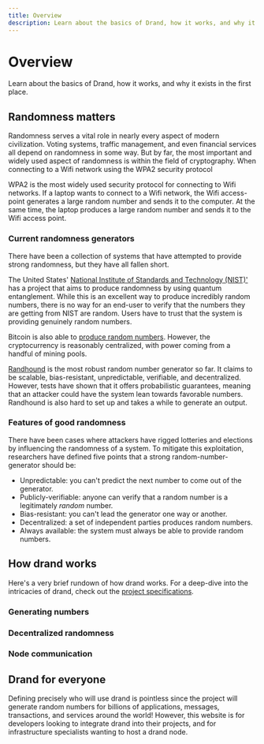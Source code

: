 ```yaml
---
title: Overview
description: Learn about the basics of Drand, how it works, and why it exists in the first place.
---
```


# Overview

Learn about the basics of Drand, how it works, and why it exists in the first place.

## Randomness matters

Randomness serves a vital role in nearly every aspect of modern civilization. Voting systems, traffic management, and even financial services all depend on randomness in some way. But by far, the most important and widely used aspect of randomness is within the field of cryptography. When connecting to a Wifi network using the WPA2 security protocol

WPA2 is the most widely used security protocol for connecting to Wifi networks. If a laptop wants to connect to a Wifi network, the Wifi access-point generates a large random number and sends it to the computer. At the same time, the laptop produces a large random number and sends it to the Wifi access point.

<!-- TODO: explain how this works, maybe with a diagram. -->

### Current randomness generators

There have been a collection of systems that have attempted to provide strong randomness, but they have all fallen short.

The United States' [National Institute of Standards and Technology (NIST)'](https://www.nist.gov/) has a project that aims to produce randomness by using quantum entanglement. While this is an excellent way to produce incredibly random numbers, there is no way for an end-user to verify that the numbers they are getting from NIST are random. Users have to trust that the system is providing genuinely random numbers.

Bitcoin is also able to [produce random numbers](https://eprint.iacr.org/2015/1015.pdf). However, the cryptocurrency is reasonably centralized, with power coming from a handful of mining pools.

[Randhound](https://eprint.iacr.org/2016/1067.pdf) is the most robust random number generator so far. It claims to be scalable, bias-resistant, unpredictable, verifiable, and decentralized. However, tests have shown that it offers probabilistic guarantees, meaning that an attacker could have the system lean towards favorable numbers. Randhound is also hard to set up and takes a while to generate an output.

### Features of good randomness

There have been cases where attackers have rigged lotteries and elections by influencing the randomness of a system. To mitigate this exploitation, researchers have defined five points that a strong random-number-generator should be:

- Unpredictable: you can't predict the next number to come out of the generator.
- Publicly-verifiable: anyone can verify that a random number is a legitimately _random_ number.
- Bias-resistant: you can't lead the generator one way or another.
- Decentralized: a set of independent parties produces random numbers.
- Always available: the system must always be able to provide random numbers.

## How drand works

Here's a very brief rundown of how drand works. For a deep-dive into the intricacies of drand, check out the [project specifications](/concepts/specification).

### Generating numbers

<!-- TODO: how drand generates randomness -->

### Decentralized randomness

<!-- TODO: why drand is decentralized -->

### Node communication

<!-- TODO: how drand nodes talk to each other -->

## Drand for everyone

Defining precisely who will use drand is pointless since the project will generate random numbers for billions of applications, messages, transactions, and services around the world! However, this website is for developers looking to integrate drand into their projects, and for infrastructure specialists wanting to host a drand node.

<!-- From Overview.md

# Overview

Many of the digital applications we rely on require a secure source of randomness to work effectively. Examples include generating cryptographic parameters, electronic voting systems, blockchain networks, and statistical sampling of large data sets.

However, constructing a secure source of randomness is not a trivial matter, especially if the random values need to be shared with many participants. While most computers are capable of generating randomness locally (using, for example, `/dev/urandom` on UNIX platforms), it's not possible to prove to someone else that the generated value was truly random and not subject to some bias. There are also countless examples of attacks on secure systems that were made possible by weaknesses in random number generation, including the use of algorithms with non-uniform distribution or biased output. Such flaws can undermine the foundation of an otherwise secure system and lead to severe and subtle vulnerabilities.

Drand aims to address this problem by providing a randomness-as-a-service network, similar to the NTP network, which provides time-as-a-service or certificate authority servers that provide certificate verification. Drand provides a continuous source of randomness with these critical properties:

- **Decentralized**: a Drand network is not controlled by any one of its members, which means that there is no single point of failure, and none of the Drand server operators can bias the output.
- **Publicly verifiable**: Drand periodically delivers randomness that is publicly verifiable and unbiased. Any third party can fetch and verify the randomness's authenticity to ensure it hasn't been tampered with.
- **Optionally private**: in addition to "public" randomness, Drand nodes can also deliver "private" encrypted randomness to be used in local applications. This may be used to seed the operating system RNG with an outside source of entropy.

## Public Randomness

Generating public randomness is the primary functionality of Drand. Public randomness is generated collectively by Drand nodes and made publicly available. The main challenge in generating good randomness is that no party involved in the randomness generation process should be able to predict or bias the final output. Additionally, the final result has to be verifiable by a third-party to make it actually useful for applications like lotteries, sharding, or parameter generation in security protocols.

A drand randomness beacon is composed of a distributed set of nodes and has two phases:

- **Setup**: Each node first generates a long-term public/private key pair. Then all of the public keys are written to a _group file_ together with some further metadata required to operate the beacon. After this group file has been distributed, the nodes perform a distributed key generation (DKG) protocol to create the collective public key and one private key share per server. The participants NEVER see/use the actual (distributed) private key explicitly but instead utilize their respective private key shares for the generation of public randomness.
- **Generation**: After the setup, the nodes switch to the randomness generation mode. Any of the nodes can initiate a randomness generation round by broadcasting a message which all the other participants sign using a t-of-n threshold version of the Boneh-Lynn-Shacham (BLS) signature scheme and their respective private key shares. Once any node (or third-party observer) has gathered `t` partial signatures, it can reconstruct the full BLS signature (using Lagrange interpolation). The signature is then hashed using SHA-512 to ensure that there is no bias in the byte representation of the final output. This hash corresponds to the collective random value and can be verified against the collective public key.

## Private Randomness

Private randomness generation is the secondary functionality of drand. Clients can request private randomness from some or all of the drand nodes which extract it locally from their entropy pools and send it back in encrypted form. This can be useful to gather randomness from different entropy sources, for example, in embedded devices.

In this mode, we assume that a client has a private/public key pair and encapsulates its public key towards the server's public key using the ECIES encryption scheme. After receiving a request, the drand node produces 32 random bytes locally (using Go's crypto/rand interface), encrypts them using the received public key, and sends it back to the client.

**Note**: Assuming that clients without good local entropy sources (such as embedded devices) use this process to gather high entropy randomness to bootstrap their local PRNGs, we emphasize that the initial client key pair has to be provided by a trusted source (such as the device manufacturer). Otherwise, we run into the chicken-and-egg problem of how to produce on the client's side a secure, ephemeral key pair for ECIES encryption without a good (local) source of randomness. -->
